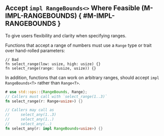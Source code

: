 ﻿<!-- Copyright (c) Microsoft Corporation. Licensed under the MIT license. -->

## Accept `impl RangeBounds<>` Where Feasible (M-IMPL-RANGEBOUNDS) { #M-IMPL-RANGEBOUNDS }

<why>To give users flexibility and clarity when specifying ranges.</why>
<guideline-status><draft/></guideline-status>

Functions that accept a range of numbers must use a `Range` type or trait over hand-rolled parameters:

```rust,ignore
// Bad
fn select_range(low: usize, high: usize) {}
fn select_range(range: (usize, usize)) {}
```

In addition, functions that can work on arbitrary ranges, should accept `impl RangeBounds<T>` rather than `Range<T>`.

```rust
# use std::ops::{RangeBounds, Range};
// Callers must call with `select_range(1..3)`
fn select_range(r: Range<usize>) {}

// Callers may call as
//     select_any(1..3)
//     select_any(1..)
//     select_any(..)
fn select_any(r: impl RangeBounds<usize>) {}
```
